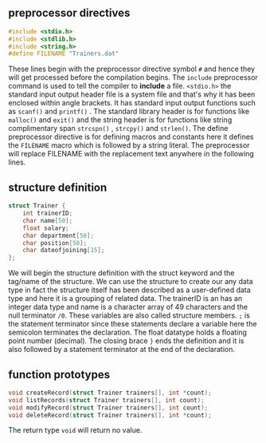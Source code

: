 ## preprocessor directives
```c
#include <stdio.h>
#include <stdlib.h>
#include <string.h>
#define FILENAME "Trainers.dat"
```

These lines begin with the preprocessor directive symbol `#` and hence they 
will get processed before the compilation begins. The `include` preprocessor command 
is used to tell the compiler to **include** a file. `<stdio.h>` the standard input output 
header file is a system file and that's why it has been enclosed within angle brackets. It has 
standard input output functions such as `scanf()` and `printf()` . The standard library header 
is for functions like `malloc()` and `exit()` and the string header is for 
functions like string complimentary span `strcspn()` , `strcpy()` 
and  `strlen()`. The define preprocessor directive is for defining macros and constants 
here it defines the `FILENAME` macro which is followed by a string literal. The preprocessor will 
replace FILENAME with the replacement text anywhere in the following lines.

## structure definition
```c
struct Trainer {
    int trainerID;
    char name[50];
    float salary;
    char department[50];
    char position[50];
    char dateofjoining[15];
};
```

We will begin the structure definition with the struct keyword and the tag/name of the structure. 
We can use the structure to create our any data type in fact the structure itself has been 
described as a user-defined data type and here it is a grouping of related data. 
The trainerID is an has an integer data type and name 
is a character array of 49 characters and the null terminator `/0`. These variables are also called 
structure members. `;` is the statement terminator since these statements declare a 
variable here the semicolon terminates the declaration. The float datatype holds a floating point 
number (decimal). The closing brace `}` ends the definition and it is also followed by a statement 
terminator at the end of the declaration.

## function prototypes
```c
void createRecord(struct Trainer trainers[], int *count);
void listRecords(struct Trainer trainers[], int count);
void modifyRecord(struct Trainer trainers[], int count);
void deleteRecord(struct Trainer trainers[], int *count);
```
The return type `void` will return no value.

